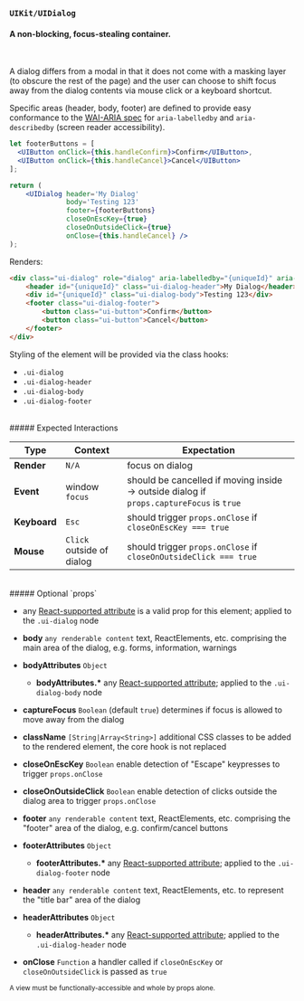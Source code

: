 ### `UIKit/UIDialog`
#### A non-blocking, focus-stealing container.
<br />

A dialog differs from a modal in that it does not come with a masking layer (to obscure the rest of the page) and the user can choose to shift focus away from the dialog contents via mouse click or a keyboard shortcut.

Specific areas (header, body, footer) are defined to provide easy conformance to the [WAI-ARIA spec](http://www.w3.org/TR/wai-aria/states_and_properties#aria-labelledby) for `aria-labelledby` and `aria-describedby` (screen reader accessibility).

```jsx
let footerButtons = [
  <UIButton onClick={this.handleConfirm}>Confirm</UIButton>,
  <UIButton onClick={this.handleCancel}>Cancel</UIButton>
];

return (
    <UIDialog header='My Dialog'
              body='Testing 123'
              footer={footerButtons}
              closeOnEscKey={true}
              closeOnOutsideClick={true}
              onClose={this.handleCancel} />
);
```

Renders:

```html
<div class="ui-dialog" role="dialog" aria-labelledby="{uniqueId}" aria-describedby="{uniqueId}" tabindex="0">
    <header id="{uniqueId}" class="ui-dialog-header">My Dialog</header>
    <div id="{uniqueId}" class="ui-dialog-body">Testing 123</div>
    <footer class="ui-dialog-footer">
        <button class="ui-button">Confirm</button>
        <button class="ui-button">Cancel</button>
    </footer>
</div>
```

Styling of the element will be provided via the class hooks:

- `.ui-dialog`
- `.ui-dialog-header`
- `.ui-dialog-body`
- `.ui-dialog-footer`

<br />
##### Expected Interactions

Type | Context | Expectation
---- | ------- | -----------
**Render** | `N/A` | focus on dialog
**Event** | window `focus` | should be cancelled if moving inside -> outside dialog if `props.captureFocus` is `true`
**Keyboard** | `Esc` | should trigger `props.onClose` if `closeOnEscKey === true`
**Mouse** | `Click` outside of dialog | should trigger `props.onClose` if `closeOnOutsideClick === true`

<br />
##### Optional `props`

- any [React-supported attribute](https://facebook.github.io/react/docs/tags-and-attributes.html#html-attributes) is a valid prop for this element; applied to the `.ui-dialog` node

- **body** `any renderable content`
  text, ReactElements, etc. comprising the main area of the dialog, e.g. forms, information, warnings

- **bodyAttributes** `Object`
    - **bodyAttributes.\***
      any [React-supported attribute](https://facebook.github.io/react/docs/tags-and-attributes.html#html-attributes); applied to the `.ui-dialog-body` node

- **captureFocus** `Boolean` (default `true`)
  determines if focus is allowed to move away from the dialog

- **className** `[String|Array<String>]`
  additional CSS classes to be added to the rendered element, the core hook is not replaced

- **closeOnEscKey** `Boolean`
  enable detection of "Escape" keypresses to trigger `props.onClose`

- **closeOnOutsideClick** `Boolean`
  enable detection of clicks outside the dialog area to trigger `props.onClose`

- **footer** `any renderable content`
  text, ReactElements, etc. comprising the "footer" area of the dialog, e.g. confirm/cancel buttons

- **footerAttributes** `Object`
    - **footerAttributes.\***
      any [React-supported attribute](https://facebook.github.io/react/docs/tags-and-attributes.html#html-attributes); applied to the `.ui-dialog-footer` node

- **header** `any renderable content`
  text, ReactElements, etc. to represent the "title bar" area of the dialog

- **headerAttributes** `Object`
    - **headerAttributes.\***
      any [React-supported attribute](https://facebook.github.io/react/docs/tags-and-attributes.html#html-attributes); applied to the `.ui-dialog-header` node

- **onClose** `Function`
  a handler called if `closeOnEscKey` or `closeOnOutsideClick` is passed as `true`


<sub>A view must be functionally-accessible and whole by props alone.</sub>
